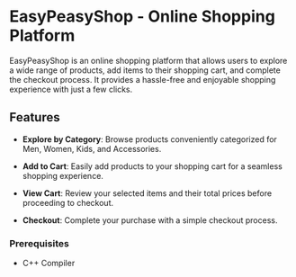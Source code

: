 # EasyPeasyShop - Online Shopping Platform

EasyPeasyShop is an online shopping platform that allows users to explore a wide range of products, add items to their shopping cart, and complete the checkout process. It provides a hassle-free and enjoyable shopping experience with just a few clicks.

## Features

- **Explore by Category**: Browse products conveniently categorized for Men, Women, Kids, and Accessories.

- **Add to Cart**: Easily add products to your shopping cart for a seamless shopping experience.

- **View Cart**: Review your selected items and their total prices before proceeding to checkout.

- **Checkout**: Complete your purchase with a simple checkout process.


### Prerequisites

- C++ Compiler

